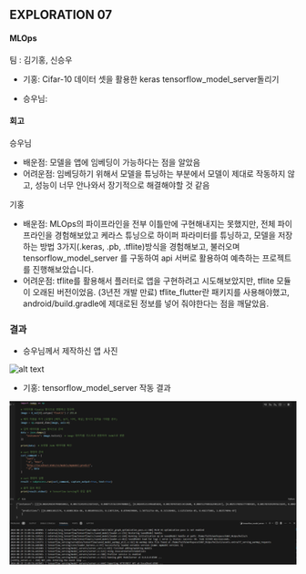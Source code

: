 ## EXPLORATION 07

#### MLOps 


팀 : 김기홍, 신승우

- 기홍: Cifar-10 데이터 셋을 활용한 keras tensorflow_model_server돌리기

- 승우님: 

#### 회고

승우님

- 배운점: 모델을 앱에 임베딩이 가능하다는 점을 알았음
- 어려운점: 임베딩하기 위해서 모델을 튜닝하는 부분에서 모델이 제대로 작동하지 않고, 성능이 너무 안나와서 장기적으로 해결해야할 것 같음

기홍

- 배운점: MLOps의 파이프라인을 전부 이틀만에 구현해내지는 못했지만, 전체 파이프라인을 경험해보았고 케라스 튜닝으로 하이퍼 파라미터를 튜닝하고, 모델을 저장하는 방법 3가지(.keras, .pb, .tflite)방식을 경험해보고, 불러오며 tensorflow_model_server 를 구동하여 api 서버로 활용하여 예측하는 프로젝트를 진행해보았습니다.
- 어려운점:  tflite를 활용해서 플러터로 앱을 구현하려고 시도해보았지만, tflite 모듈이 오래된 버전이었음. (3년전 개발 만료) tflite_flutter란 패키지를 사용해야했고, android/build.gradle에 제대로된 정보를 넣어 줘야한다는 점을 깨달았음.


### 결과
- 승우님께서 제작하신 앱 사진

![alt text]([승우님]앱제작image.png)

- 기홍: tensorflow_model_server 작동 결과

![alt text](image.png)